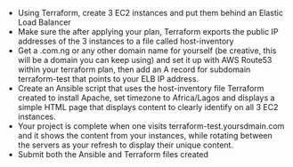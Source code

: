 -   Using Terraform, create 3 EC2 instances and put them behind an Elastic Load Balancer
-   Make sure the after applying your plan, Terraform exports the public IP addresses of the 3 instances to a file called host-inventory
-   Get a .com.ng or any other domain name for yourself (be creative, this will be a domain you can keep using) and set it up with AWS Route53 within your terraform plan, then add an A record for subdomain terraform-test that points to your ELB IP address.
-   Create an Ansible script that uses the host-inventory file Terraform created to install Apache, set timezone to Africa/Lagos and displays a simple HTML page that displays content to clearly identify on all 3 EC2 instances.
-   Your project is complete when one visits terraform-test.yoursdmain.com and it shows the content from your instances, while rotating between the servers as your refresh to display their unique content.
-   Submit both the Ansible and Terraform files created